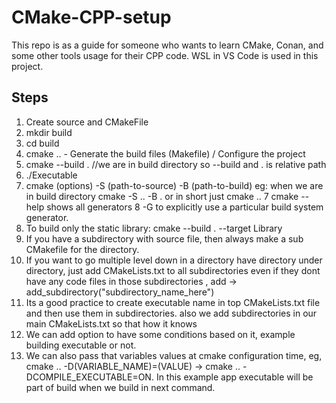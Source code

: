 # CMake-CPP-setup

This repo is as  a guide for someone who wants to learn CMake, Conan, and some other tools usage for their CPP code. WSL in VS Code is used in this project.

## Steps

1. Create source and CMakeFile
2. mkdir build
3. cd build
4. cmake .. - Generate the build files (Makefile) / Configure the project
5. cmake --build . //we are in build directory so --build and . is relative path
6. ./Executable
7. cmake (options) -S (path-to-source) -B (path-to-build) eg: when we are in build directory cmake -S .. -B . or in short just cmake .. 7 cmake --help shows all generators 8 -G to explicitly use a particular build system generator.
8. To build only the static library: cmake --build . --target Library
9. If you have a subdirectory with source file, then always make a sub CMakefile for the directory.
10. If you want to go multiple level down in a directory have directory under directory, just add CMakeLists.txt to all subdirectories even
if they dont have any code files in those subdirectories , add -> add_subdirectory("subdirectory_name_here")
11. Its a good practice to create executable name in top CMakeLists.txt file and then use them in subdirectories. also we add subdirectories in our main CMakeLists.txt so that how it knows
12. We can add option to have some conditions based on it, example building executable or not.
13. We can also pass that variables values at cmake configuration time, eg, cmake .. -D(VARIABLE_NAME)=(VALUE) -> cmake .. -DCOMPILE_EXECUTABLE=ON. In this example app executable will be part of build when we build in next command.
